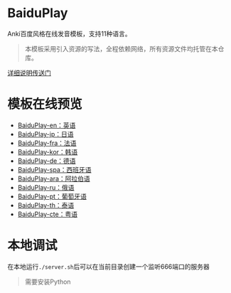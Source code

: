 # BaiduPlay

Anki百度风格在线发音模板，支持11种语言。

> 本模板采用引入资源的写法，全程依赖网络，所有资源文件均托管在本仓库。

[详细说明传送门](https://zhuanlan.zhihu.com/p/24888978)

# 模板在线预览

- [BaiduPlay-en：英语](https://ecator.github.io/anki-theme-baiduplay/demo/en.html)
- [BaiduPlay-jp：日语](https://ecator.github.io/anki-theme-baiduplay/demo/jp.html)
- [BaiduPlay-fra：法语](https://ecator.github.io/anki-theme-baiduplay/demo/fra.html)
- [BaiduPlay-kor：韩语](https://ecator.github.io/anki-theme-baiduplay/demo/kor.html)
- [BaiduPlay-de：德语](https://ecator.github.io/anki-theme-baiduplay/demo/de.html)
- [BaiduPlay-spa：西班牙语](https://ecator.github.io/anki-theme-baiduplay/demo/spa.html)
- [BaiduPlay-ara：阿拉伯语](https://ecator.github.io/anki-theme-baiduplay/demo/ara.html)
- [BaiduPlay-ru：俄语](https://ecator.github.io/anki-theme-baiduplay/demo/ru.html)
- [BaiduPlay-pt：葡萄牙语](https://ecator.github.io/anki-theme-baiduplay/demo/pt.html)
- [BaiduPlay-th：泰语](https://ecator.github.io/anki-theme-baiduplay/demo/th.html)
- [BaiduPlay-cte：粤语](https://ecator.github.io/anki-theme-baiduplay/demo/cte.html)

# 本地调试

在本地运行`./server.sh`后可以在当前目录创建一个监听666端口的服务器

> 需要安装Python

